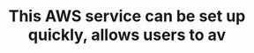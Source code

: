 ---
layout: all-exams
title: "This AWS service can be set up quickly, allows users to av"
blurb: "The AWS Auto Scaling FAQ states each of these attributes stated in the question as benefits provided by their Auto Scaling service. 

You can learn more"
quid: 127
---